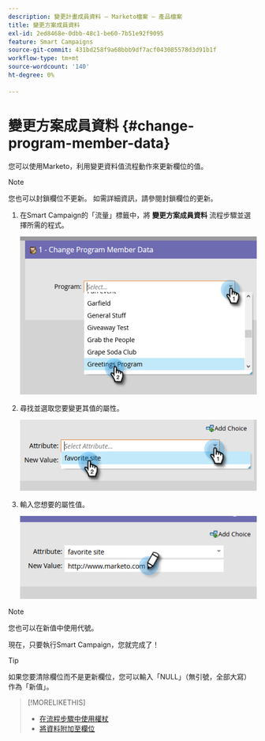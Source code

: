 ```yaml
---
description: 變更計畫成員資料 — Marketo檔案 — 產品檔案
title: 變更方案成員資料
exl-id: 2ed8468e-0dbb-48c1-be60-7b51e92f9095
feature: Smart Campaigns
source-git-commit: 431bd258f9a68bbb9df7acf043085578d3d91b1f
workflow-type: tm+mt
source-wordcount: '140'
ht-degree: 0%

---
```


# 變更方案成員資料 {#change-program-member-data}

您可以使用Marketo，利用變更資料值流程動作來更新欄位的值。

>[!NOTE]
>
>您也可以封鎖欄位不更新。 如需詳細資訊，請參閱封鎖欄位的更新。

1. 在Smart Campaign的「流量」標籤中，將 **變更方案成員資料** 流程步驟並選擇所需的程式。

   ![](assets/change-program-member-data-1.png)

1. 尋找並選取您要變更其值的屬性。

   ![](assets/change-program-member-data-2.png)

1. 輸入您想要的屬性值。

   ![](assets/change-program-member-data-3.png)

>[!NOTE]
>
>您也可以在新值中使用代號。

現在，只要執行Smart Campaign，您就完成了！

>[!TIP]
>
>如果您要清除欄位而不是更新欄位，您可以輸入「NULL」（無引號，全部大寫）作為「新值」。

>[!MORELIKETHIS]
>
>* [在流程步驟中使用權杖](/help/marketo/product-docs/core-marketo-concepts/smart-campaigns/flow-actions/use-tokens-in-flow-steps.md)
>* [將資料附加至欄位](/help/marketo/product-docs/core-marketo-concepts/smart-campaigns/flow-actions/append-data-to-a-field.md)
